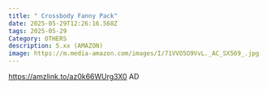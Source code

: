```yaml
---
title: " Crossbody Fanny Pack"
date: 2025-05-29T12:26:16.568Z
tags: 2025-05-29
Category: OTHERS
description: 5.xx (AMAZON)
image: https://m.media-amazon.com/images/I/71VVO5O9VvL._AC_SX569_.jpg
---
```

https://amzlink.to/az0k66WUrg3X0     AD